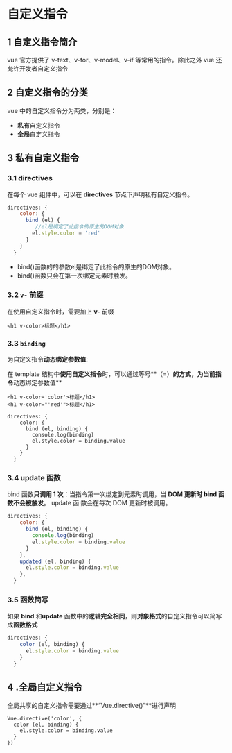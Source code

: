 # 自定义指令

## 1 自定义指令简介

vue 官方提供了 v-text、v-for、v-model、v-if 等常用的指令。除此之外 vue 还允许开发者自定义指令

## 2 自定义指令的分类

vue 中的自定义指令分为两类，分别是：

- **私有**自定义指令
- **全局**自定义指令

## 3 私有自定义指令

### 3.1 directives

在每个 vue 组件中，可以在 **directives** 节点下声明私有自定义指令。

```js
directives: {
    color: {
      bind (el) {
         //el是绑定了此指令的原生的DOM对象
        el.style.color = 'red'
      }
    }
  }
```

- bind()函数的的参数el是绑定了此指令的原生的DOM对象。
- bind()函数只会在第一次绑定元素时触发。

### 3.2 `v-` 前缀

在使用自定义指令时，需要加上 **v-** 前缀

```vue
<h1 v-color>标题</h1>
```

### 3.3 `binding`

为自定义指令**动态绑定参数值**:

在 template 结构中**使用自定义指令**时，可以通过等号**（=）**的方式，为当前指令**动态绑定参数值**

```
<h1 v-color='color'>标题</h1>
<h1 v-color="'red'">标题</h1>

directives: {
    color: {
      bind (el, binding) {
        console.log(binding)
        el.style.color = binding.value
      }
    }
  }
```

### 3.4 update 函数

bind 函数**只调用 1 次**：当指令第一次绑定到元素时调用，当 **DOM 更新时 bind 函数不会被触发**。 update 函 数会在每次 DOM 更新时被调用。

```js
directives: {
    color: {
      bind (el, binding) {
        console.log(binding)
        el.style.color = binding.value
      }
    },
    updated (el, binding) {
      el.style.color = binding.value
    },
  }
```

### 3.5 函数简写

如果 **bind** 和**update** 函数中的**逻辑完全相同**，则**对象格式**的自定义指令可以简写成**函数格式**

```js
directives: {
    color (el, binding) {
      el.style.color = binding.value
    }
  }
```

## 4 .全局自定义指令

全局共享的自定义指令需要通过**“Vue.directive()”**进行声明

```vue
Vue.directive('color', {
  color (el, binding) {
    el.style.color = binding.value
  }
})
```

